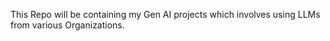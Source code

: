 This Repo will be containing my Gen AI projects which involves using LLMs from various Organizations.
